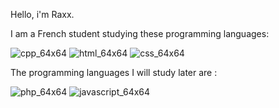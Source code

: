 Hello, i'm Raxx.

I am a French student studying these programming languages:

![cpp_64x64](https://user-images.githubusercontent.com/39625251/138670191-0dcb6347-5aac-4bc6-953c-5f52fc57308f.png)
![html_64x64](https://user-images.githubusercontent.com/39625251/138670205-34c4936b-9c02-4d77-bdf2-a97ffb3ba71d.png)
![css_64x64](https://user-images.githubusercontent.com/39625251/138670224-1a2d9d9d-d198-4158-bee5-05489091206c.png)


The programming languages I will study later are :

![php_64x64](https://user-images.githubusercontent.com/39625251/138670702-f40ffc0f-2002-4284-9526-40913a098980.png)
![javascript_64x64](https://user-images.githubusercontent.com/39625251/138670728-93c964eb-483d-4133-a2ee-a86fe99e13d2.png)
